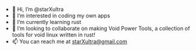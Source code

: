 - 👋 Hi, I’m @starXultra
- 👀 I’m interested in coding my own apps
- 🌱 I’m currently learning rust
- 💞️ I’m looking to collaborate on making Void Power Tools, a collection of tools for void linux written in rust!
- 📫 You can reach me at starXultra@gmail.com
<!---
starXultra/starXultra is a ✨ special ✨ repository because its `README.md` (this file) appears on your GitHub profile.
You can click the Preview link to take a look at your changes.
--->
